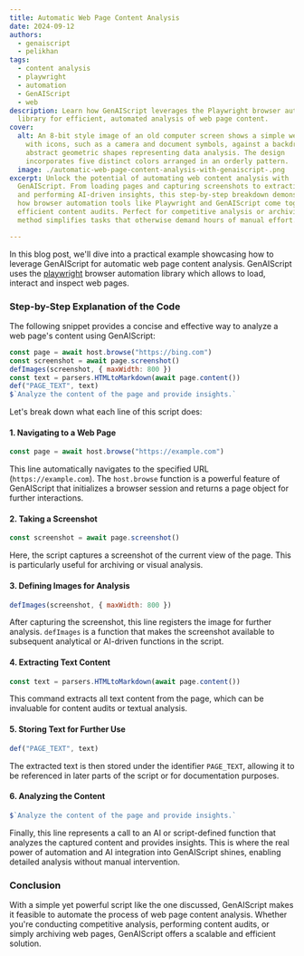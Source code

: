 ```yaml
---
title: Automatic Web Page Content Analysis
date: 2024-09-12
authors:
  - genaiscript
  - pelikhan
tags:
  - content analysis
  - playwright
  - automation
  - GenAIScript
  - web
description: Learn how GenAIScript leverages the Playwright browser automation
  library for efficient, automated analysis of web page content.
cover:
  alt: An 8-bit style image of an old computer screen shows a simple web browser
    with icons, such as a camera and document symbols, against a backdrop of
    abstract geometric shapes representing data analysis. The design
    incorporates five distinct colors arranged in an orderly pattern.
  image: ./automatic-web-page-content-analysis-with-genaiscript-.png
excerpt: Unlock the potential of automating web content analysis with
  GenAIScript. From loading pages and capturing screenshots to extracting text
  and performing AI-driven insights, this step-by-step breakdown demonstrates
  how browser automation tools like Playwright and GenAIScript come together for
  efficient content audits. Perfect for competitive analysis or archiving, this
  method simplifies tasks that otherwise demand hours of manual effort.

---
```


In this blog post, we'll dive into a practical example showcasing how to leverage GenAIScript for automatic web page content analysis. GenAIScript uses the [playwright](https://playwright.dev/) browser automation library which allows to load, interact and inspect web pages.

### Step-by-Step Explanation of the Code

The following snippet provides a concise and effective way to analyze a web page's content using GenAIScript:

```javascript
const page = await host.browse("https://bing.com")
const screenshot = await page.screenshot()
defImages(screenshot, { maxWidth: 800 })
const text = parsers.HTMLtoMarkdown(await page.content())
def("PAGE_TEXT", text)
$`Analyze the content of the page and provide insights.`
```

Let's break down what each line of this script does:

#### 1. Navigating to a Web Page

```javascript
const page = await host.browse("https://example.com")
```

This line automatically navigates to the specified URL (`https://example.com`). The `host.browse` function is a powerful feature of GenAIScript that initializes a browser session and returns a page object for further interactions.

#### 2. Taking a Screenshot

```javascript
const screenshot = await page.screenshot()
```

Here, the script captures a screenshot of the current view of the page. This is particularly useful for archiving or visual analysis.

#### 3. Defining Images for Analysis

```javascript
defImages(screenshot, { maxWidth: 800 })
```

After capturing the screenshot, this line registers the image for further analysis. `defImages` is a function that makes the screenshot available to subsequent analytical or AI-driven functions in the script.

#### 4. Extracting Text Content

```javascript
const text = parsers.HTMLtoMarkdown(await page.content())
```

This command extracts all text content from the page, which can be invaluable for content audits or textual analysis.

#### 5. Storing Text for Further Use

```javascript
def("PAGE_TEXT", text)
```

The extracted text is then stored under the identifier `PAGE_TEXT`, allowing it to be referenced in later parts of the script or for documentation purposes.

#### 6. Analyzing the Content

```javascript
$`Analyze the content of the page and provide insights.`
```

Finally, this line represents a call to an AI or script-defined function that analyzes the captured content and provides insights. This is where the real power of automation and AI integration into GenAIScript shines, enabling detailed analysis without manual intervention.

### Conclusion

With a simple yet powerful script like the one discussed, GenAIScript makes it feasible to automate the process of web page content analysis. Whether you're conducting competitive analysis, performing content audits, or simply archiving web pages, GenAIScript offers a scalable and efficient solution.
